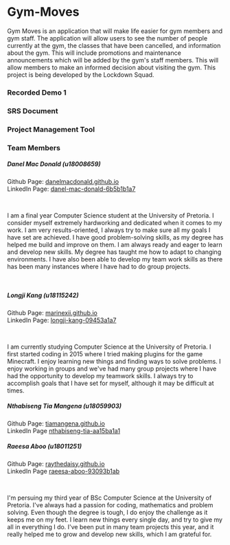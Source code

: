 # Gym-Moves

<!-- Description must be added here -->
Gym Moves is an application that will make life easier for gym members and gym staff. The application will allow users to see the number of people currently at the gym, the classes that have been cancelled, and information about the gym. This will include promotions and maintenance announcements which will be added by the gym's staff members. This will allow members to make an informed decision about visiting the gym. This project is being developed by the Lockdown Squad.

### Recorded Demo 1

<!-- Link to recorded must be added here -->

### SRS Document

<!-- Link to SRS document must be added here -->

### Project Management Tool

<!-- Link to PMT must be here must be added here -->

### Team Members

##### Danel Mac Donald (u18008659)

Github Page: [danelmacdonald.github.io](https://danelmacdonald.github.io/) <br/>
LinkedIn Page: [danel-mac-donald-6b5b1b1a7](https://www.linkedin.com/in/danel-mac-donald-6b5b1b1a7/) <br/>

<br/>

I am a final year Computer Science student at the University of Pretoria. I consider myself extremely hardworking and dedicated when it comes to my work. I am very results-oriented, I always try to make sure all my goals I have set are achieved. I have good problem-solving skills, as my degree has helped me build and improve on them. I am always ready and eager to learn and develop new skills. My degree has taught me how to adapt to changing environments. I have also been able to develop my team work skills as there has been many instances where I have had to do group projects.

<br/>

##### Longji Kang (u18115242)

Github Page: [marinexii.github.io](https://marinexii.github.io/) <br/>
LinkedIn Page: [longji-kang-09453a1a7](https://www.linkedin.com/in/longji-kang-09453a1a7/)

<br/>

I am currently studying Computer Science at the University of Pretoria. I first started coding in 2015 where I tried making plugins for the game Minecraft. I enjoy learning new things and finding ways to solve problems. I enjoy working in groups and we've had many group projects where I have had the opportunity to develop my teamwork skills. I always try to accomplish goals that I have set for myself, although it may be difficult at times. 

##### Nthabiseng Tia Mangena (u18059903)
Github Page: [tiamangena.github.io](https://tiamangena.github.io/)<br/>
LinkedIn Page [nthabiseng-tia-aa15ba1a1](https://www.linkedin.com/in/nthabiseng-tia-aa15ba1a1/)

<!-- Need to add description still -->

##### Raeesa Aboo (u18011251)
Github Page: [raythedaisy.github.io](https://raythedaisy.github.io/)<br/>
LinkedIn Page [raeesa-aboo-93093b1ab](https://www.linkedin.com/in/raeesa-aboo-93093b1ab/)

<br/>

I'm persuing my third year of BSc Computer Science at the University of Pretoria. I've always had a passion for coding, mathematics and problem solving. Even though the degree is tough, I do enjoy the challenge as it keeps me on my feet. I learn new things every single day, and try to give my all in everything I do. I've been put in many team projects this year, and it really helped me to grow and develop new skills, which I am grateful for. 
